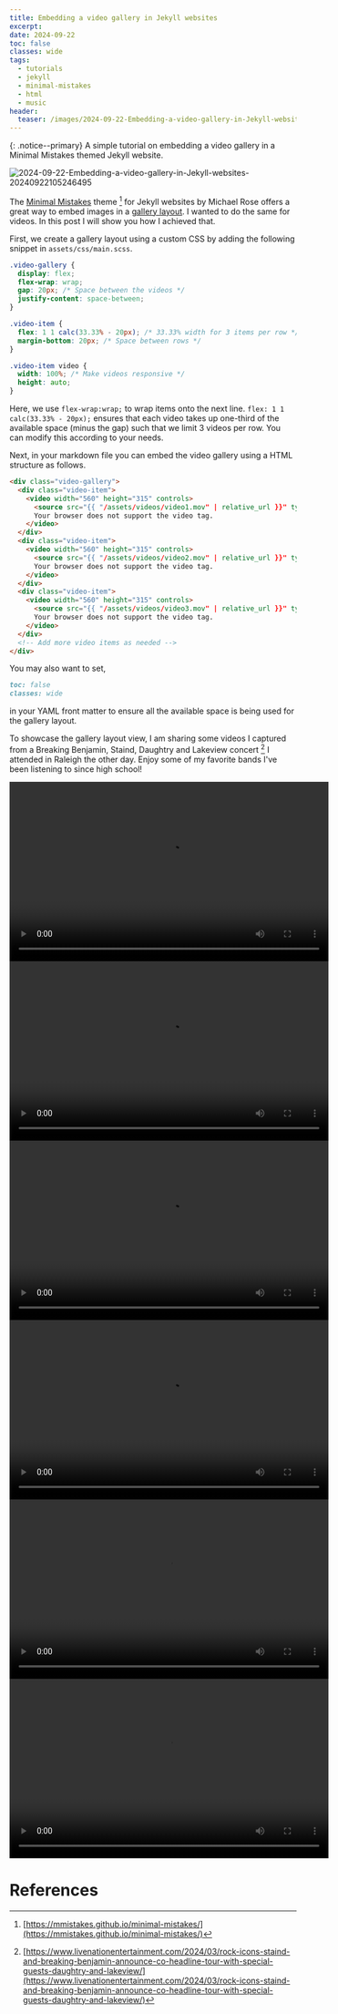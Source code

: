 ```yaml
---
title: Embedding a video gallery in Jekyll websites
excerpt: 
date: 2024-09-22
toc: false
classes: wide
tags:
  - tutorials
  - jekyll
  - minimal-mistakes
  - html
  - music
header:
  teaser: /images/2024-09-22-Embedding-a-video-gallery-in-Jekyll-websites/2024-09-22-Embedding-a-video-gallery-in-Jekyll-websites-20240922105246495.png
---
```

{: .notice--primary}
A simple tutorial on embedding a video gallery in a Minimal Mistakes themed Jekyll website. 

![2024-09-22-Embedding-a-video-gallery-in-Jekyll-websites-20240922105246495](/images/2024-09-22-Embedding-a-video-gallery-in-Jekyll-websites/2024-09-22-Embedding-a-video-gallery-in-Jekyll-websites-20240922105246495.png)

The [Minimal Mistakes](https://mmistakes.github.io/minimal-mistakes/) theme [^1] for Jekyll websites by Michael Rose offers a great way to embed images in a [gallery layout](https://mmistakes.github.io/minimal-mistakes/post%20formats/post-gallery/). I wanted to do the same for videos. In this post I will show you how I achieved that. 

First, we create a gallery layout using a custom CSS by adding the following snippet in `assets/css/main.scss`.

```css
.video-gallery {
  display: flex;
  flex-wrap: wrap;
  gap: 20px; /* Space between the videos */
  justify-content: space-between;
}

.video-item {
  flex: 1 1 calc(33.33% - 20px); /* 33.33% width for 3 items per row */
  margin-bottom: 20px; /* Space between rows */
}

.video-item video {
  width: 100%; /* Make videos responsive */
  height: auto;
}
```

Here, we use `flex-wrap:wrap;` to wrap items onto the next line. `flex: 1 1 calc(33.33% - 20px);` ensures that each video takes up one-third of the available space (minus the gap) such that we limit 3 videos per row. You can modify this according to your needs. 

Next, in your markdown file you can embed the video gallery using a HTML structure as follows. 

```html
<div class="video-gallery">
  <div class="video-item">
    <video width="560" height="315" controls>
      <source src="{{ "/assets/videos/video1.mov" | relative_url }}" type="video/quicktime">
      Your browser does not support the video tag.
    </video>
  </div>
  <div class="video-item">
    <video width="560" height="315" controls>
      <source src="{{ "/assets/videos/video2.mov" | relative_url }}" type="video/quicktime">
      Your browser does not support the video tag.
    </video>
  </div>
  <div class="video-item">
    <video width="560" height="315" controls>
      <source src="{{ "/assets/videos/video3.mov" | relative_url }}" type="video/quicktime">
      Your browser does not support the video tag.
    </video>
  </div>
  <!-- Add more video items as needed -->
</div>
```

You may also want to set, 

```markdown
toc: false
classes: wide
```

in your YAML front matter to ensure all the available space is being used for the gallery layout.  

To showcase the gallery layout view, I am sharing some videos I captured from a Breaking Benjamin, Staind, Daughtry and Lakeview concert [^2] I attended in Raleigh the other day. Enjoy some of my favorite bands I've been listening to since high school! 

<div class="video-gallery">
  <div class="video-item">
    <video width="560" height="315" controls>
      <source src="{{ "/images/2024-09-22-Embedding-a-video-gallery-in-Jekyll-websites/2024-09-22-Embedding-a-video-gallery-in-Jekyll-websites-20240922114125601.mov" | relative_url }}" type="video/quicktime">
      Your browser does not support the video tag.
    </video>
  </div>
  <div class="video-item">
    <video width="560" height="315" controls>
      <source src="{{ "/images/2024-09-22-Embedding-a-video-gallery-in-Jekyll-websites/2024-09-22-Embedding-a-video-gallery-in-Jekyll-websites-20240922114135400.mov" | relative_url }}" type="video/quicktime">
      Your browser does not support the video tag.
    </video>
  </div>
  <div class="video-item">
    <video width="560" height="315" controls>
      <source src="{{ "/images/2024-09-22-Embedding-a-video-gallery-in-Jekyll-websites/2024-09-22-Embedding-a-video-gallery-in-Jekyll-websites-20240922114143925.mov" | relative_url }}" type="video/quicktime">
      Your browser does not support the video tag.
    </video>
  </div>
  <div class="video-item">
    <video width="560" height="315" controls>
      <source src="{{ "/images/2024-09-22-Embedding-a-video-gallery-in-Jekyll-websites/2024-09-22-Embedding-a-video-gallery-in-Jekyll-websites-20240922114151896.mov" | relative_url }}" type="video/quicktime">
      Your browser does not support the video tag.
    </video>
  </div>
  <div class="video-item">
    <video width="560" height="315" controls>
      <source src="{{ "/images/2024-09-22-Embedding-a-video-gallery-in-Jekyll-websites/2024-09-22-Embedding-a-video-gallery-in-Jekyll-websites-20240922114203117.mov" | relative_url }}" type="video/quicktime">
      Your browser does not support the video tag.
    </video>
  </div>
  <div class="video-item">
    <video width="560" height="315" controls>
      <source src="{{ "/images/2024-09-22-Embedding-a-video-gallery-in-Jekyll-websites/2024-09-22-Embedding-a-video-gallery-in-Jekyll-websites-20240922114211171.mov" | relative_url }}" type="video/quicktime">
      Your browser does not support the video tag.
    </video>
  </div>
</div>

# References

[^1]: [https://mmistakes.github.io/minimal-mistakes/](https://mmistakes.github.io/minimal-mistakes/)
[^2]: [https://www.livenationentertainment.com/2024/03/rock-icons-staind-and-breaking-benjamin-announce-co-headline-tour-with-special-guests-daughtry-and-lakeview/](https://www.livenationentertainment.com/2024/03/rock-icons-staind-and-breaking-benjamin-announce-co-headline-tour-with-special-guests-daughtry-and-lakeview/) 
